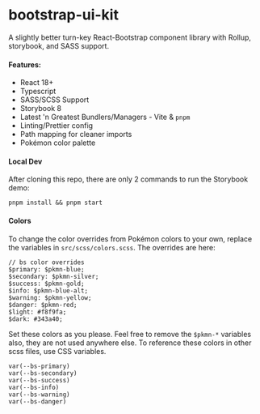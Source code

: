 # bootstrap-ui-kit

A slightly better turn-key React-Bootstrap component library with Rollup, storybook, and SASS support.

#### Features:

- React 18+
- Typescript
- SASS/SCSS Support
- Storybook 8
- Latest 'n Greatest Bundlers/Managers - Vite & `pnpm`
- Linting/Prettier config
- Path mapping for cleaner imports
- Pokémon color palette

#### Local Dev

After cloning this repo, there are only 2 commands to run the Storybook demo:

```
pnpm install && pnpm start
```

#### Colors

To change the color overrides from Pokémon colors to your own, replace the variables in `src/scss/colors.scss`. The overrides are here:

```
// bs color overrides
$primary: $pkmn-blue;
$secondary: $pkmn-silver;
$success: $pkmn-gold;
$info: $pkmn-blue-alt;
$warning: $pkmn-yellow;
$danger: $pkmn-red;
$light: #f8f9fa;
$dark: #343a40;
```

Set these colors as you please. Feel free to remove the `$pkmn-*` variables also, they are not used anywhere else. To reference these colors in other scss files, use CSS variables.

```
var(--bs-primary)
var(--bs-secondary)
var(--bs-success)
var(--bs-info)
var(--bs-warning)
var(--bs-danger)
```
